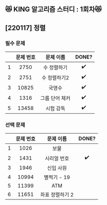 ## 😻 KING 알고리즘 스터디 : 1회차😻

## [220117] 정렬
### 필수 문제
||문제 번호|문제 이름|DONE?|
|:---:|:---:|:---:|:---:|
|1|2750|수 정렬하기|:heavy_check_mark:|
|2|2751|수 정렬하기2|:heavy_check_mark:|
|3|10825|국영수|:heavy_check_mark:|
|4|1316|그룹 단어 체커|:heavy_check_mark:|
|5|13458|시험 감독|:heavy_check_mark:|

### 선택 문제
||문제 번호|문제 이름|DONE?|
|:---:|:---:|:---:|:---:|
|1|1026|보물|
|2|1431|시리얼 번호|:heavy_check_mark:|
|3|1946|신입 사원|
|4|10994|별찍기 - 19|
|5|11399|ATM|
|6|11651|좌표 정렬하기 2|

